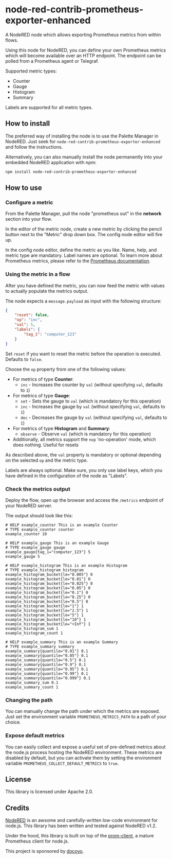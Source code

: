 # node-red-contrib-prometheus-exporter-enhanced
A NodeRED node which allows exporting Prometheus metrics from within flows.

Using this node for NodeRED, you can define your own Prometheus metrics which will become available over an HTTP endpoint. The endpoint can be polled from a Prometheus agent or Telegraf.

Supported metric types:

* Counter
* Gauge
* Histogram
* Summary

Labels are supported for all metric types.

## How to install

The preferred way of installing the node is to use the Palette Manager in NodeRED. Just seek for `node-red-contrib-prometheus-exporter-enhanced` and follow the instructions.

Alternatively, you can also manually install the node permanently into your embedded NodeRED application with npm:

```bash
npm install node-red-contrib-prometheus-exporter-enhanced
```

## How to use

### Configure a metric

From the Palette Manager, pull the node "prometheus out" in the __network__ section into your flow.

In the editor of the metric node, create a new metric by clicking the pencil button next to the "Metric" drop down box. The config node editor will fire up.

In the config node editor, define the metric as you like. Name, help, and metric type are mandatory. Label names are optional. To learn more about Prometheus metrics, please refer to the [Prometheus documentation](https://prometheus.io/docs/concepts/metric_types/).

### Using the metric in a flow

After you have defined the metric, you can now feed the metric with values to actually populate the metrics output.

The node expects a `message.payload` as input with the following structure:

```json
{
    "reset": false,
    "op": "inc",
    "val": 5,
    "labels": {
        "tag_1": "computer_123"
    }
}
```

Set `reset` if you want to reset the metric before the operation is executed. Defaults to `false`.

Choose the `op` property from one of the following values:

* For metrics of type __Counter__:
  * `inc` - Increases the counter by `val` (without specifying `val`, defaults to `1`)
* For metrics of type __Gauge__:
  * `set` - Sets the gauge to `val` (which is mandatory for this operation)
  * `inc` - Increases the gauge by `val` (without specifying `val`, defaults to `1`)
  * `dec` - Decreases the gauge by `val` (without specifying `val`, defaults to `1`)
* For metrics of type __Histogram__ and __Summary__:
  * `observe` - Observe `val` (which is mandatory for this operation)
* Additionally, all metrics support the `nop` 'no-operation' mode, which does nothing. Useful for resets

As described above, the `val` property is mandatory or optional depending on the selected `op` and the metric type.

Labels are always optional. Make sure, you only use label keys, which you have defined in the configuration of the node as "Labels".

### Check the metrics output

Deploy the flow, open up the browser and access the `/metrics` endpoint of your NodeRED server.

The output should look like this:

```
# HELP example_counter This is an example Counter
# TYPE example_counter counter
example_counter 10

# HELP example_gauge This is an example Gauge
# TYPE example_gauge gauge
example_gauge{tag_1="computer_123"} 5
example_gauge 5

# HELP example_histogram This is an example Histogram
# TYPE example_histogram histogram
example_histogram_bucket{le="0.005"} 0
example_histogram_bucket{le="0.01"} 0
example_histogram_bucket{le="0.025"} 0
example_histogram_bucket{le="0.05"} 0
example_histogram_bucket{le="0.1"} 0
example_histogram_bucket{le="0.25"} 0
example_histogram_bucket{le="0.5"} 0
example_histogram_bucket{le="1"} 1
example_histogram_bucket{le="2.5"} 1
example_histogram_bucket{le="5"} 1
example_histogram_bucket{le="10"} 1
example_histogram_bucket{le="+Inf"} 1
example_histogram_sum 1
example_histogram_count 1

# HELP example_summary This is an example Summary
# TYPE example_summary summary
example_summary{quantile="0.01"} 0.1
example_summary{quantile="0.05"} 0.1
example_summary{quantile="0.5"} 0.1
example_summary{quantile="0.9"} 0.1
example_summary{quantile="0.95"} 0.1
example_summary{quantile="0.99"} 0.1
example_summary{quantile="0.999"} 0.1
example_summary_sum 0.1
example_summary_count 1
```

### Changing the path

You can manually change the path under which the metrics are exposed. Just set the environment variable `PROMETHEUS_METRICS_PATH` to a path of your choice.

### Expose default metrics

You can easily collect and expose a useful set of pre-defined metrics about the node.js process hosting the NodeRED environment. These metrics are disabled by default, but you can activate them by setting the environment variable `PROMETHEUS_COLLECT_DEFAULT_METRICS` to `true`.

## License

This library is licensed under Apache 2.0.

## Credits

[NodeRED](https://nodered.org) is an awsome and carefully-written low-code environment for node.js. This library has been written and tested against NodeRED v1.2.

Under the hood, this library is built on top of the [prom-client](https://github.com/siimon/prom-client), a mature Prometheus client for node.js.

This project is sponsored by [docoyo](https://www.docoyo.com).
